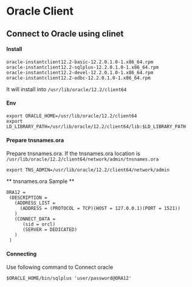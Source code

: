 
# Oracle Client

## Connect to Oracle using clinet

#### Install
```
oracle-instantclient12.2-basic-12.2.0.1.0-1.x86_64.rpm
oracle-instantclient12.2-sqlplus-12.2.0.1.0-1.x86_64.rpm
oracle-instantclient12.2-devel-12.2.0.1.0-1.x86_64.rpm
oracle-instantclient12.2-odbc-12.2.0.1.0-1.x86_64.rpm
```
It will install into `/usr/lib/oracle/12.2/client64`

#### Env
```
export ORACLE_HOME=/usr/lib/oracle/12.2/client64
export LD_LIBRARY_PATH=/usr/lib/oracle/12.2/client64/lib:$LD_LIBRARY_PATH
```

#### Prepare tnsnames.ora
Prepare tnsnames.ora. If the tnsnames.ora location is `/usr/lib/oracle/12.2/client64/network/admin/tnsnames.ora`  
```
export TNS_ADMIN=/usr/lib/oracle/12.2/client64/network/admin
```

** tnsnames.ora Sample **
```
ORA12 =  
 (DESCRIPTION =   
   (ADDRESS_LIST =  
     (ADDRESS = (PROTOCOL = TCP)(HOST = 127.0.0.1)(PORT = 1521))  
   )  
   (CONNECT_DATA =  
      (sid = orcl)
      (SERVER = DEDICATED)
   )
 )  
```

#### Connecting
Use following command to Connect oracle

```
$ORACLE_HOME/bin/sqlplus 'user/password@ORA12'
```

